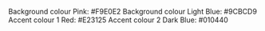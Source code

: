 Background colour Pink: #F9E0E2
Background colour Light Blue: #9CBCD9
Accent colour 1 Red: #E23125
Accent colour 2 Dark Blue: #010440
